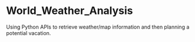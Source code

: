 # World_Weather_Analysis

Using Python APIs to retrieve weather/map information and then planning a potential vacation.
